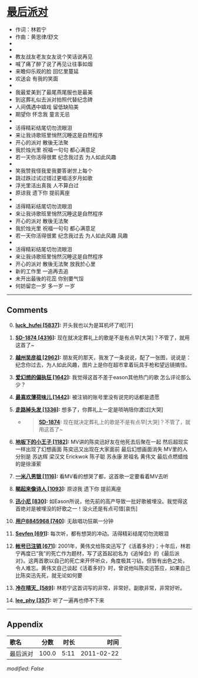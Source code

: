 # [最后派对](https://music.163.com/song?id=64288)

* 作词：林若宁
* 作曲：黄思律/舒文
*
*
* 教友战友老友女友说个笑话说再见
* 喊了痛了醉了说了再见让往事如烟
* 来瞻仰乐观的脸 回忆里蔓延
* 欢送会 有我的笑面
* 
* 我最爱美到了最尾燕尾服也是最美
* 到这葬礼似去派对拍照代替纪念碑
* 人间偶遇中嬉戏 留低缺陷美
* 期望你 怀念我 童言无忌
* 
* 活得精彩结尾切勿流眼泪
* 来让我诗歌班里悄然沉睡这是自然程序
* 开心的派对 散後无法聚
* 我於烛光里 祝福一句句 都心满意足
* 若一天你活得很累 纪念我过去 为人如此风趣
* 
* 笑我赞我怪我爱我要答谢世上每个
* 跳过跌过试过错过更唱活岁月如歌
* 浮光里活出真我 人不算白过
* 原谅我 遗下你 提前离座
* 
* 活得精彩结尾切勿流眼泪
* 来让我诗歌班里悄然沉睡这是自然程序
* 开心的派对 散後无法聚
* 我於烛光里 祝福一句句 都心满意足
* 若一天你活得很累 纪念我过去 为人如此风趣 风趣
* 
* 活得精彩结尾切勿流眼泪
* 来让我诗歌班里悄然沉睡这是自然程序
* 开心的派对 散後无法聚 放我於心里
* 新的工作里 一追再去追
* 未开出最後的花蕊 你别要气馁
* 何妨留恋一岁 多一岁 一岁


---

## Comments
0. **[luck_hufei \[5837\]](https://music.163.com/#/user/home?id=63359824):** 开头我也以为是耳机坏了呢[汗]

1. **[SD-1874 \[4316\]](https://music.163.com/#/user/home?id=9637663):** 现在就决定葬礼上的歌是不是有点早[大哭]？不管了，就用这首了~

2. **[越州吴彦祖 \[2962\]](https://music.163.com/#/user/home?id=123309599):** 朋友死的那天，我发了一条说说，配了一张图，说说是：纪念你过去，为人如此风趣，图片上是你在超市拿着玩具手枪和望远镜搞怪。

3. **[爱幻想的偏执狂 \[1642\]](https://music.163.com/#/user/home?id=42294025):** 我觉得这首不差于eason其他热门的歌   怎么评论那么少？

4. **[最喜欢薄荷味儿 \[1442\]](https://music.163.com/#/user/home?id=38088471):** 被注销的账号里没有说完的话都是遗愿

5. **[走路掉头发 \[1336\]](https://music.163.com/#/user/home?id=74846389):** 想多了，你葬礼上一定是唢呐陪你渡过[大哭]
	* > **[SD-1874](https://music.163.com/#/user/home?id=9637663):** 现在就决定葬礼上的歌是不是有点早[大哭]？不管了，就用这首了~

6. **[地板下的小王子 \[1182\]](https://music.163.com/#/user/home?id=103577977):** MV讲的陈奕迅好友在他死去后聚在一起  然后超现实一样出现了幻想画面 陈奕迅又出现在大家面前 最后幻想画面消失  MV里的人分别是 苏达辉 梁汉文 Erickwok 陈子聪 苏永康 房祖名 黄伟文  最后点燃蜡烛的是徐濠萦

7. **[一米八男银 \[1116\]](https://music.163.com/#/user/home?id=19898621):** 看MV看的想哭了都，这首歌一定要看着MV去听

8. **[睇起来像诗人 \[1093\]](https://music.163.com/#/user/home?id=18244427):** 原谅我 遗下你 提前离座

9. **[迅小尼 \[830\]](https://music.163.com/#/user/home?id=77285698):** 如Eason所说，他先前的高产导致一批好歌被埋没。我觉得这首绝对是被埋没的好歌之一！没火还是有点可惜[哀伤]

10. **[用户8845968 \[740\]](https://music.163.com/#/user/home?id=8845968):** 无敌唱功狂飙一分钟

11. **[Sevfen \[691\]](https://music.163.com/#/user/home?id=6155296):** 每次听，都有想哭的冲动。活得精彩结尾切勿流眼泪

12. **[帐号已注销 \[671\]](https://music.163.com/#/user/home?id=32629776):** 2001年，黄伟文给陈奕迅写了《活着多好》；十年后，林若宁再度已“我”的死亡作为题材，写了这首起初名为《追悼会》的《最后派对》。这两首歌以自己的死亡来开怀听众，角度极其刁钻，但皆有出色之处，令人难忘。黄伟文自己谈起《活着多好》时，曾说他叫陈奕迅答应，如果自己比陈奕迅先死，就无论如何要

13. **[冷在晴天_ \[589\]](https://music.163.com/#/user/home?id=7032602):** 林若宁这首词写的非常，非常好。副歌非常，非常好听。

14. **[lee_phy \[357\]](https://music.163.com/#/user/home?id=41044719):** 听了一遍再也停不下来



---

## Appendix

|歌名|分数|时长|时间|
|:---|:---:|---:|---:|
|最后派对|100.0|5:11|2011-02-22

*modified: False*